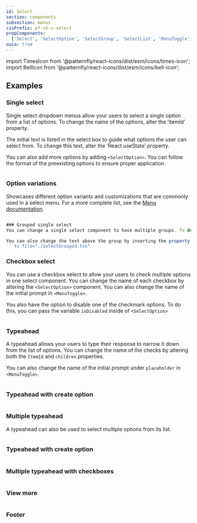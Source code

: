 ```yaml
---
id: Select
section: components
subsection: menus
cssPrefix: pf-v5-c-select
propComponents:
  ['Select', 'SelectOption', 'SelectGroup', 'SelectList', 'MenuToggle', 'SelectToggleProps', 'SelectPopperProps']
ouia: true
---
```


import TimesIcon from '@patternfly/react-icons/dist/esm/icons/times-icon';
import BellIcon from '@patternfly/react-icons/dist/esm/icons/bell-icon';

## Examples

### Single select
Single select dropdown menus allow your users to select a single option from a list of options. To change the name of the options, alter the ‘itemId’ property.

The initial text is listed in the select box to guide what options the user can select from. To change this text, alter the ‘React.useState’ property.

You can also add more options by adding `<SelectOption>`. You can follow the format of the preexisting options to ensure proper application.
```ts file="./SelectBasic.tsx"

```

### Option variations

Showcases different option variants and customizations that are commonly used in a select menu. For a more complete list, see the [Menu documentation](/components/menus/menu).

```ts file="./SelectOptionVariations.tsx"

### Grouped single select
You can change a single select component to have multiple groups. To do this, you have to add the component `<SelectGroup>` and list the desired options below.

You can also change the text above the group by inserting the property `label` and the desired name of the group by altering `<SelectGroup>`.
```ts file="./SelectGrouped.tsx"

```

### Checkbox select
You can use a checkbox select to allow your users to check multiple options in one select component. You can change the name of each checkbox by altering the `<SelectOption>` component. You can also change the name of the initial prompt in `<MenuToggle>`.

You also have the option to disable one of the checkmark options. To do this, you can pass the variable `isDisabled` inside of `<SelectOption>`
```ts file="./SelectCheckbox.tsx"

```

### Typeahead
A typeahead allows your users to type their response to narrow it down from the list of options. You can change the name of the checks by altering both the `ItemId` and `children` properties.

You can also change the name of the initial prompt under `placeholder` in `<MenuToggle>`.
```ts file="./SelectTypeahead.tsx"

```

### Typeahead with create option

```ts file="./SelectTypeaheadCreatable.tsx"

```

### Multiple typeahead
A typeahead can also be used to select multiple options from its list.
```ts file="./SelectMultiTypeahead.tsx"

```

### Typeahead with create option

```ts file="./SelectMultiTypeaheadCreatable.tsx"

```

### Multiple typeahead with checkboxes

```ts file="./SelectMultiTypeaheadCheckbox.tsx"

```

### View more

```ts file="./SelectViewMore.tsx"

```

### Footer

```ts file="./SelectFooter.tsx"

```
